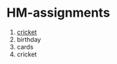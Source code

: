 # HM-assignments

<ol>
  <li><a href="https://luckysolanki22.github.io/HM-Assignments/cricket">cricket</a></li>
  <li>birthday</li>
  <li>cards</li>
  <li>cricket</li>
</ol>
